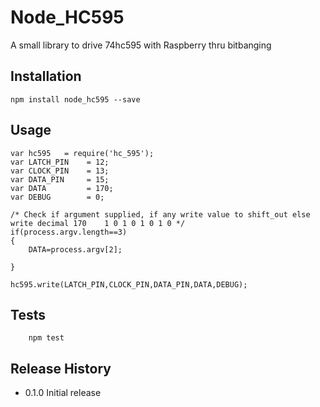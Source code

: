 Node_HC595
==================

A small library to drive 74hc595 with Raspberry thru bitbanging

## Installation
	npm install node_hc595 --save
## Usage
	var hc595 	= require('hc_595');
	var LATCH_PIN	 = 12;
	var CLOCK_PIN	 = 13;
	var DATA_PIN	 = 15; 
	var DATA		 = 170;
	var DEBUG		 = 0;

	/* Check if argument supplied, if any write value to shift_out else write decimal 170    1 0 1 0 1 0 1 0 */
	if(process.argv.length==3)
	{
		DATA=process.argv[2];
	
	}

	hc595.write(LATCH_PIN,CLOCK_PIN,DATA_PIN,DATA,DEBUG);

## Tests
		npm test

## Release History

* 0.1.0 Initial release